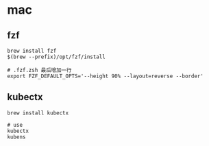 # mac



## fzf
```shell
brew install fzf
$(brew --prefix)/opt/fzf/install

# .fzf.zsh 最后增加一行
export FZF_DEFAULT_OPTS='--height 90% --layout=reverse --border'
```



## kubectx

```shell
brew install kubectx

# use
kubectx
kubens
```


